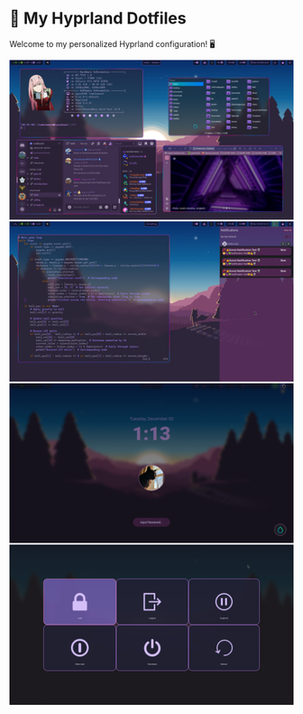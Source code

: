 # 🌟 My Hyprland Dotfiles

Welcome to my personalized Hyprland configuration! 🖥️  

![App Screenshot](config/assets/purpletheme.png)
![App Screenshot](config/assets/20241203_13h13m13s_grim.png)
![App Screenshot](config/assets/20241203_13h13m38s_grim.png)
![App Screenshot](config/assets/20241203_13h13m48s_grim.png)
